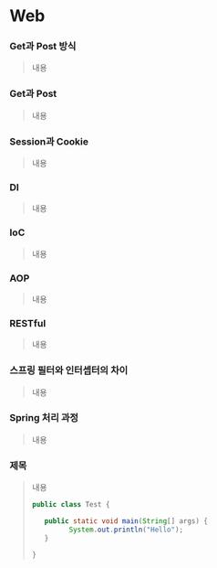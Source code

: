 # Web


### Get과 Post 방식
> 내용<br>


### Get과 Post
> 내용<br>


### Session과 Cookie
> 내용<br>

### DI
> 내용<br>


### IoC
> 내용<br>


### AOP
> 내용<br>


### RESTful
> 내용<br>


### 스프링 필터와 인터셉터의 차이
> 내용<br>


### Spring 처리 과정
> 내용<br>


### 제목
> 내용<br>
>  ```java
> public class Test {
> 
>	  public static void main(String[] args) {
>		    System.out.println("Hello");
>     }
>
> }
> ```


